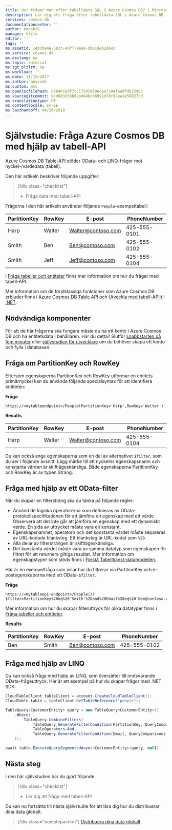 ```yaml
---
title: Hur frågar man efter tabelldata SQL i Azure Cosmos DB? | Microsoft Docs
description: Lär dig att fråga efter tabelldata SQL i Azure Cosmos DB
services: cosmos-db
documentationcenter: ''
author: kanshiG
manager: kfile
editor: ''
tags: ''
ms.assetid: 14bcb94e-583c-46f7-9ea8-db010eb2ab43
ms.service: cosmos-db
ms.devlang: na
ms.topic: tutorial
ms.tgt_pltfrm: na
ms.workload: ''
ms.date: 11/15/2017
ms.author: govindk
ms.custom: mvc
ms.openlocfilehash: d3b46169f7cc175d1959ecaa7184faa0fd81590c
ms.sourcegitcommit: 9cdd83256b82e664bd36991d78f87ea1e56827cd
ms.translationtype: HT
ms.contentlocale: sv-SE
ms.lasthandoff: 04/16/2018
---
```

# <a name="tutorial-query-azure-cosmos-db-by-using-the-table-api"></a>Självstudie: Fråga Azure Cosmos DB med hjälp av tabell-API

Azure Cosmos DB [Table-API](table-introduction.md) stöder OData- och [LINQ](https://docs.microsoft.com/rest/api/storageservices/fileservices/writing-linq-queries-against-the-table-service)-frågor mot nyckel-/värdedata (tabell).  

Den här artikeln beskriver följande uppgifter: 

> [!div class="checklist"]
> * Fråga data med tabell-API

Frågorna i den här artikeln använder följande `People`-exempeltabell:

| PartitionKey | RowKey | E-post | PhoneNumber |
| --- | --- | --- | --- |
| Harp | Walter | Walter@contoso.com| 425-555-0101 |
| Smith | Ben | Ben@contoso.com| 425-555-0102 |
| Smith | Jeff | Jeff@contoso.com| 425-555-0104 | 

I [Fråga tabeller och entiteter](https://docs.microsoft.com/rest/api/storageservices/fileservices/querying-tables-and-entities) finns mer information om hur du frågar med tabell-API. 

Mer information om de förstklassiga funktioner som Azure Cosmos DB erbjuder finns i [Azure Cosmos DB Table API](table-introduction.md) och [Utveckla med tabell-API:t i .NET](tutorial-develop-table-dotnet.md). 

## <a name="prerequisites"></a>Nödvändiga komponenter

För att de här frågorna ska fungera måste du ha ett konto i Azure Cosmos DB och ha entitetsdata i behållaren. Har du detta? Slutför [snabbstarten på fem minuter](create-table-dotnet.md) eller [självstudien för utvecklare](tutorial-develop-table-dotnet.md) om du behöver skapa ett konto och fylla i databasen.

## <a name="query-on-partitionkey-and-rowkey"></a>Fråga om PartitionKey och RowKey
Eftersom egenskaperna PartitionKey och RowKey utformar en entitets primärnyckel kan du använda följande specialsyntax för att identifiera entiteten: 

**Fråga**

```
https://<mytableendpoint>/People(PartitionKey='Harp',RowKey='Walter')  
```
**Results**

| PartitionKey | RowKey | E-post | PhoneNumber |
| --- | --- | --- | --- |
| Harp | Walter | Walter@contoso.com| 425-555-0104 |

Du kan också ange egenskaperna som en del av alternativet `$filter`, som du ser i följande avsnitt. Lägg märke till att nyckelns egenskapsnamn och konstanta värden är skiftlägeskänsliga. Både egenskaperna PartitionKey och RowKey är av typen Sträng. 

## <a name="query-by-using-an-odata-filter"></a>Fråga med hjälp av ett OData-filter
När du skapar en filtersträng ska du tänka på följande regler: 

* Använd de logiska operatorerna som definieras av OData-protokollspecifikationen för att jämföra en egenskap med ett värde. Observera att det inte går att jämföra en egenskap med ett dynamiskt värde. En sida av uttrycket måste vara en konstant. 
* Egenskapsnamnet, operatorn och det konstanta värdet måste separeras av URL-kodade blanksteg. Ett blanksteg är URL-kodat som `%20`. 
* Alla delar av filtersträngen är skiftlägeskänsliga. 
* Det konstanta värdet måste vara av samma datatyp som egenskapen för filtret för att returnera giltiga resultat. Mer information om egenskapstyper som stöds finns i [Förstå Tabelltjänst-datamodellen](https://docs.microsoft.com/rest/api/storageservices/understanding-the-table-service-data-model). 

Här är en exempelfråga som visar hur du filtrerar via PartitionKey och e-postegenskaperna med ett OData-`$filter`.

**Fråga**

```
https://<mytableapi-endpoint>/People()?$filter=PartitionKey%20eq%20'Smith'%20and%20Email%20eq%20'Ben@contoso.com'
```

Mer information om hur du skapar filteruttryck för olika datatyper finns i [Fråga tabeller och entiteter](https://docs.microsoft.com/rest/api/storageservices/querying-tables-and-entities).

**Results**

| PartitionKey | RowKey | E-post | PhoneNumber |
| --- | --- | --- | --- |
| Ben |Smith | Ben@contoso.com| 425-555-0102 |

## <a name="query-by-using-linq"></a>Fråga med hjälp av LINQ 
Du kan också fråga med hjälp av LINQ, som översätter till motsvarande OData-frågeuttryck. Här är ett exempel på hur du skapar frågor med .NET SDK:

```csharp
CloudTableClient tableClient = account.CreateCloudTableClient();
CloudTable table = tableClient.GetTableReference("people");

TableQuery<CustomerEntity> query = new TableQuery<CustomerEntity>()
    .Where(
        TableQuery.CombineFilters(
            TableQuery.GenerateFilterCondition(PartitionKey, QueryComparisons.Equal, "Smith"),
            TableOperators.And,
            TableQuery.GenerateFilterCondition(Email, QueryComparisons.Equal,"Ben@contoso.com")
    ));

await table.ExecuteQuerySegmentedAsync<CustomerEntity>(query, null);
```

## <a name="next-steps"></a>Nästa steg

I den här självstudien har du gjort följande:

> [!div class="checklist"]
> * Lär dig att fråga med tabell-API

Du kan nu fortsätta till nästa självstudie för att lära dig hur du distribuerar dina data globalt.

> [!div class="nextstepaction"]
> [Distribuera dina data globalt](tutorial-global-distribution-table.md)
